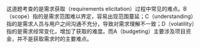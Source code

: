 这道题考查的是需求获取（requirements elicitation）过程中常见的难点。B（scope）指的是需求范围难以界定，容易出现范围蔓延；C（understanding）指的是需求人员与用户之间沟通不充分，导致对需求理解不一致；D（volatility）指的是需求经常变化，增加了获取的难度。而A（budgeting）主要涉及项目资金，并不是获取需求时的主要难点。